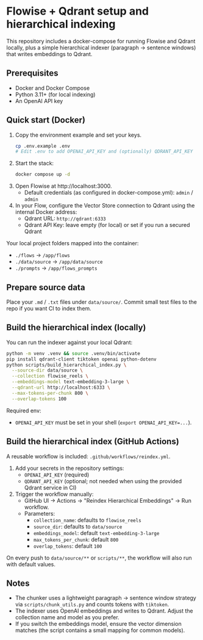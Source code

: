 # Flowise + Qdrant setup and hierarchical indexing

This repository includes a docker-compose for running Flowise and Qdrant locally, plus a simple hierarchical indexer (paragraph -> sentence windows) that writes embeddings to Qdrant.

## Prerequisites

- Docker and Docker Compose
- Python 3.11+ (for local indexing)
- An OpenAI API key

## Quick start (Docker)

1. Copy the environment example and set your keys.
   ```bash
   cp .env.example .env
   # Edit .env to add OPENAI_API_KEY and (optionally) QDRANT_API_KEY
   ```
2. Start the stack:
   ```bash
   docker compose up -d
   ```
3. Open Flowise at http://localhost:3000.
   - Default credentials (as configured in docker-compose.yml): `admin` / `admin`
4. In your Flow, configure the Vector Store connection to Qdrant using the internal Docker address:
   - Qdrant URL: `http://qdrant:6333`
   - Qdrant API Key: leave empty (for local) or set if you run a secured Qdrant

Your local project folders mapped into the container:
- `./flows` -> `/app/flows`
- `./data/source` -> `/app/data/source`
- `./prompts` -> `/app/flows_prompts`

## Prepare source data

Place your `.md` / `.txt` files under `data/source/`. Commit small test files to the repo if you want CI to index them.

## Build the hierarchical index (locally)

You can run the indexer against your local Qdrant:

```bash
python -m venv .venv && source .venv/bin/activate
pip install qdrant-client tiktoken openai python-dotenv
python scripts/build_hierarchical_index.py \
  --source-dir data/source \
  --collection flowise_reels \
  --embeddings-model text-embedding-3-large \
  --qdrant-url http://localhost:6333 \
  --max-tokens-per-chunk 800 \
  --overlap-tokens 100
```

Required env:
- `OPENAI_API_KEY` must be set in your shell (`export OPENAI_API_KEY=...`).

## Build the hierarchical index (GitHub Actions)

A reusable workflow is included: `.github/workflows/reindex.yml`.

1. Add your secrets in the repository settings:
   - `OPENAI_API_KEY` (required)
   - `QDRANT_API_KEY` (optional; not needed when using the provided Qdrant service in CI)
2. Trigger the workflow manually:
   - GitHub UI -> Actions -> "Reindex Hierarchical Embeddings" -> Run workflow.
   - Parameters:
     - `collection_name`: defaults to `flowise_reels`
     - `source_dir`: defaults to `data/source`
     - `embeddings_model`: default `text-embedding-3-large`
     - `max_tokens_per_chunk`: default `800`
     - `overlap_tokens`: default `100`

On every push to `data/source/**` or `scripts/**`, the workflow will also run with default values.

## Notes

- The chunker uses a lightweight paragraph -> sentence window strategy via `scripts/chunk_utils.py` and counts tokens with `tiktoken`.
- The indexer uses OpenAI embeddings and writes to Qdrant. Adjust the collection name and model as you prefer.
- If you switch the embeddings model, ensure the vector dimension matches (the script contains a small mapping for common models).